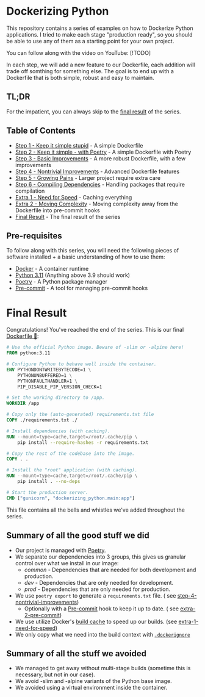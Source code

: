 # Dockerizing Python

This repository contains a series of examples on how to Dockerize Python applications. I tried to make each stage
"production ready", so you should be able to use any of them as a starting point for your own project.

You can follow along with the video on YouTube: [!TODO]

In each step, we will add a new feature to our Dockerfile, each addition will trade off somthing for something else.
The goal is to end up with a Dockerfile that is both simple, robust and easy to maintain.

## TL;DR

For the impatient, you can always skip to the [final result](/README.md#final-result) of the series.

## Table of Contents

* [Step 1 - Keep it simple stupid](/step-1-kiss-requirements/README.md) - A simple Dockerfile
* [Step 2 - Keep it simple - with Poetry](/step-2-kiss-poetry/README.md) - A simple Dockerfile with Poetry
* [Step 3 - Basic Improvements](/step-3-basic-improvements/README.md) - A more robust Dockerfile, with a few improvements
* [Step 4 - Nontrivial Improvements](/step-4-nontrivial-improvements/README.md) - Advanced Dockerfile features
* [Step 5 - Growing Pains](/step-5-larger-project/README.md) - Larger project require extra care
* [Step 6 - Compiling Dependencies](/step-6-compiling-dependencies/README.md) - Handling packages that require
  compilation
* [Extra 1 - Need for Speed](/extra-1-need-for-speed/README.md) - Caching everything
* [Extra 2 - Moving Complexity](/extra-2-pre-commit/README.md) - Moving complexity away from the Dockerfile into
  pre-commit hooks
* [Final Result](/README.md#final-result) - The final result of the series

## Pre-requisites

To follow along with this series, you will need the following pieces of software installed + a basic understanding of
how to use them:

* [Docker](https://docs.docker.com/get-docker/) - A container runtime
* [Python 3.11](https://www.python.org/downloads/) (Anything above 3.9 should work)
* [Poetry](https://python-poetry.org/docs/#installation) - A Python package manager
* [Pre-commit](https://pre-commit.com/#install) - A tool for managing pre-commit hooks

# Final Result

Congratulations! You've reached the end of the series. This is our final [Dockerfile 🐳](Dockerfile):

```dockerfile
# Use the official Python image. Beware of -slim or -alpine here!
FROM python:3.11

# Configure Python to behave well inside the container.
ENV PYTHONDONTWRITEBYTECODE=1 \
    PYTHONUNBUFFERED=1 \
    PYTHONFAULTHANDLER=1 \
    PIP_DISABLE_PIP_VERSION_CHECK=1

# Set the working directory to /app.
WORKDIR /app

# Copy only the (auto-generated) requirements.txt file
COPY ./requirements.txt ./

# Install dependencies (with caching).
RUN --mount=type=cache,target=/root/.cache/pip \
    pip install --require-hashes -r requirements.txt

# Copy the rest of the codebase into the image.
COPY . .

# Install the "root" application (with caching).
RUN --mount=type=cache,target=/root/.cache/pip \
    pip install . --no-deps

# Start the production server.
CMD ["gunicorn", "dockerizing_python.main:app"]
```

This file contains all the bells and whistles we've added throughout the series.

## Summary of all the good stuff we did

* Our project is managed with [Poetry](https://python-poetry.org/).
* We separate our dependencies into 3 groups, this gives us granular control over what we install in our image:
    * _common_ - Dependencies that are needed for both development and production.
    * _dev_ - Dependencies that are only needed for development.
    * _prod_ - Dependencies that are only needed for production.
* We use `poetry export` to generate a `requirements.txt` file. (
  see [step-4-nontrivial-improvements](step-4-nontrivial-improvements/README.md))
    * Optionally with a [Pre-commit](https://pre-commit.com/) hook to keep it up to date. (
      see [extra-2-pre-commit](extra-2-pre-commit/README.md))
* We use utilize Docker's [build cache](https://docs.docker.com/build/cache/) to speed up our builds. (see
  [extra-1-need-for-speed](extra-1-need-for-speed/README.md))
* We only copy what we need into the build context with [`.dockerignore`](./.dockerignore)

## Summary of all the stuff we avoided

* We managed to get away without multi-stage builds (sometime this is necessary, but not in our case).
* We avoid -slim and -alpine variants of the Python base image.
* We avoided using a virtual environment inside the container.
